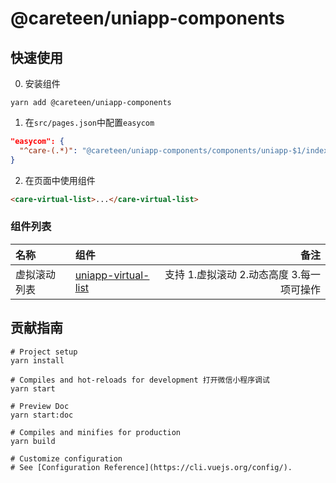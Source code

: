 # @careteen/uniapp-components

## 快速使用

0. 安装组件
```shell
yarn add @careteen/uniapp-components
```

1. 在`src/pages.json`中配置`easycom`
```json
"easycom": {
  "^care-(.*)": "@careteen/uniapp-components/components/uniapp-$1/index.vue"
}
```

2. 在页面中使用组件
```html
<care-virtual-list>...</care-virtual-list>
```

### 组件列表

| 名称 | 组件 | 备注 |
| :--- | :-------- | ----:|
| 虚拟滚动列表 | [uniapp-virtual-list](./docs-v1/uniapp-virtual-list.md)  | 支持 1.虚拟滚动 2.动态高度 3.每一项可操作

## 贡献指南

```shell
# Project setup
yarn install

# Compiles and hot-reloads for development 打开微信小程序调试
yarn start

# Preview Doc
yarn start:doc

# Compiles and minifies for production
yarn build

# Customize configuration
# See [Configuration Reference](https://cli.vuejs.org/config/).
```
